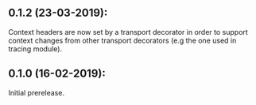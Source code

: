 ## 0.1.2 (23-03-2019):

Context headers are now set by a transport decorator in order to support context changes from other transport decorators (e.g the one used in tracing module).

## 0.1.0 (16-02-2019): 

Initial prerelease.